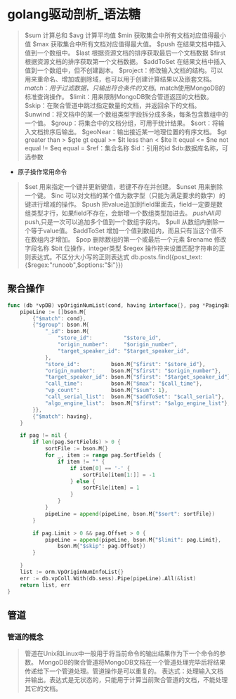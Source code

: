 # golang驱动剖析_语法糖
> $sum  计算总和
> $avg  计算平均值
> $min  获取集合中所有文档对应值得最小值
> $max  获取集合中所有文档对应值得最大值。
> $push 在结果文档中插入值到一个数组中。
> $last 根据资源文档的排序获取最后一个文档数据
> $first  根据资源文档的排序获取第一个文档数据。
> $addToSet  在结果文档中插入值到一个数组中，但不创建副本。
> $project：修改输入文档的结构。可以用来重命名、增加或删除域，也可以用于创建计算结果以及嵌套文档。
> $match：用于过滤数据，只输出符合条件的文档。$match使用MongoDB的标准查询操作。
> $limit：用来限制MongoDB聚合管道返回的文档数。
> $skip：在聚合管道中跳过指定数量的文档，并返回余下的文档。
> $unwind：将文档中的某一个数组类型字段拆分成多条，每条包含数组中的一个值。
> $group：将集合中的文档分组，可用于统计结果。
> $sort：将输入文档排序后输出。
> $geoNear：输出接近某一地理位置的有序文档。
> $gt  greater than >
> $gte gt equal  >=
> $lt  less than <
> $lte lt equal  <=
> $ne  not equal !=
> $eq  equal     =
> $ref：集合名称
> $id：引用的id
> $db:数据库名称，可选参数
* 原子操作常用命令
> $set   用来指定一个键并更新键值，若键不存在并创建。
> $unset 用来删除一个键。
> $inc   可以对文档的某个值为数字型（只能为满足要求的数字）的键进行增减的操作。
> $push  把value追加到field里面去，field一定要是数组类型才行，如果field不存在，会新增一个数组类型加进去。
> $pushAll 同$push,只是一次可以追加多个值到一个数组字段内。
> $pull  从数组内删除一个等于value值。
> $addToSet 增加一个值到数组内，而且只有当这个值不在数组内才增加。
> $pop 删除数组的第一个或最后一个元素
> $rename 修改字段名称
> $bit 位操作，integer类型 
> $regex 操作符来设置匹配字符串的正则表达式。不区分大小写的正则表达式 db.posts.find({post_text:{$regex:"runoob",$options:"$i"}})

## 聚合操作

```go
func (db *vpDB) vpOriginNumList(cond, having interface{}, pag *PagingBase) (orm.VpOriginNumInfoList, error) {
	pipeLine := []bson.M{
		{"$match": cond},
		{"$group": bson.M{
			"_id": bson.M{
				"store_id":          "$store_id",
				"origin_number":     "$origin_number",
				"target_speaker_id": "$target_speaker_id",
			},
			"store_id":          bson.M{"$first": "$store_id"},
			"origin_number":     bson.M{"$first": "$origin_number"},
			"target_speaker_id": bson.M{"$first": "$target_speaker_id"},
			"call_time":         bson.M{"$max": "$call_time"},
			"vp_count":          bson.M{"$sum": 1},
			"call_serial_list":  bson.M{"$addToSet": "$call_serial"},
			"algo_engine_list":  bson.M{"$first": "$algo_engine_list"},
		}},
		{"$match": having},
	}

	if pag != nil {
		if len(pag.SortFields) > 0 {
			sortFile := bson.M{}
			for _, item := range pag.SortFields {
				if item != "" {
					if item[0] == '-' {
						sortFile[item[1:]] = -1
					} else {
						sortFile[item] = 1
					}
				}
			}
			pipeLine = append(pipeLine, bson.M{"$sort": sortFile})
		}

		if pag.Limit > 0 && pag.Offset > 0 {
			pipeLine = append(pipeLine, bson.M{"$limit": pag.Limit},
				bson.M{"$skip": pag.Offset})
		}

	}
	list := orm.VpOriginNumInfoList{}
	err := db.vpColl.With(db.sess).Pipe(pipeLine).All(&list)
	return list, err
} 
```
## 管道

### 管道的概念
> 管道在Unix和Linux中一般用于将当前命令的输出结果作为下一个命令的参数。
> MongoDB的聚合管道将MongoDB文档在一个管道处理完毕后将结果传递给下一个管道处理。管道操作是可以重复的。
> 表达式：处理输入文档并输出。表达式是无状态的，只能用于计算当前聚合管道的文档，不能处理其它的文档。

